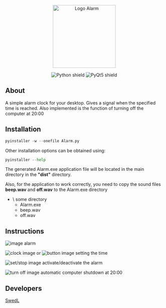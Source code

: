 <p align="center"><img src="https://i.ibb.co/58vsw4K/Alarm.png" width="200"  alt="Logo Alarm" border="0"></p>

<p align="center">
<img src="https://img.shields.io/badge/Pyhton-3.11-orange" alt="Python shield" border="0">
<img src="https://img.shields.io/badge/PyQt5-5.15.10-D1FF4F" alt="PyQt5 shield" border="0">
</p>

## About
A simple alarm clock for your desktop. Gives a signal when the specified time is reached. Also implemented is the function of turning off the computer at 20:00

## Installation
```python
pyinstaller -w --onefile Alarm.py 
```
Other installation options can be obtained using:
```python
pyinstaller --help
```
The generated Alarm.exe application file will be located in the main directory
in the **"dist"** directory.

Also, for the application to work correctly, you need to copy the sound files **beep.wav** and **off.wav** to the Alarm.exe directory

+ \ some directory
  + Alarm.exe
  + beep.wav
  + off.wav

## Instructions
![](https://i.ibb.co/QMyfKn8/image-alarm.png "image alarm")

![](https://i.ibb.co/tQJztCb/2023-12-06-20-41-45-8.png "clock image") or ![](https://i.ibb.co/jLxLjr6/2023-12-06-20-41-45-5.png "button image") setting the time

![](https://i.ibb.co/HhnWnwJ/2023-12-06-20-41-45-7.png "set/stop image") activate/deactivate the alarm

![](https://i.ibb.co/ZN5Y3S8/2023-12-06-20-41-45-4.png "turn off image") automatic computer shutdown at 20:00

## Developers
[SwedL](https://github.com/SwedL)